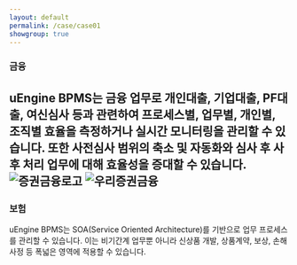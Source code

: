 ```yaml
---
layout: default
permalink: /case/case01
showgroup: true
---
```


### 금융  
uEngine BPMS는 금융 업무로 개인대출, 기업대출, PF대출, 여신심사 등과 관련하여 프로세스별, 업무별, 개인별, 조직별 효율을 측정하거나 실시간 모니터링을 관리할 수 있습니다. 
또한 사전심사 범위의 축소 및 자동화와 심사 후 사후 처리 업무에 대해 효율성을 증대할 수 있습니다.
![증권금융로고](http://kmug.co.kr/board/data/logo/%B1%DD%C0%B6.jpg) ![우리증권금융](http://www.woorifis.com/resources/images/front/contents_kor/co01_ci.jpg)
---

### 보험  
uEngine BPMS는 SOA(Service Oriented Architecture)를 기반으로 업무 프로세스를 관리할 수 있습니다. 
이는 비기간계 업무뿐 아니라 신상품 개발, 상품계약, 보상, 손해사정 등 폭넓은 영역에 적용할 수 있습니다.
